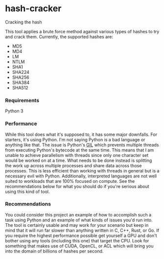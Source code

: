 # hash-cracker
Cracking the hash

This tool applies a brute force method against various types of hashes to try and crack them.
Currently, the supported hashes are:
* MD5
* MD4
* LM
* NTLM
* SHA1
* SHA224
* SHA256
* SHA384
* SHA512

### Requirements

Python 3

### Performance

While this tool does what it's supposed to, it has some major downfalls.
For starters, it's using Python. I'm not saying Python is a bad language or anything like that.
The issue is Python's [GIL](https://wiki.python.org/moin/GlobalInterpreterLock) which prevents multiple threads from executing Python's bytecode at the same time.
This means that I am unable to achieve parallelism with threads since only one character set would be worked on at a time.
What needs to be done instead is splitting the work up across multiple processes and share data across those processes.
This is less efficient than working with threads in general but is a necessary evil with Python.
Additionally, interpreted languages are not well suited to workloads that are 100% focused on compute.
See the recommendations below for what you should do if you're serious about using this kind of tool.


### Recommendations

You could consider this project an example of how to accomplish such a task using Python and an example of what kinds of issues you'd run into.
The tool is certainly usable and may work for your scenario but keep in mind that it will run far slower than anything written in C, C++, Rust, or Go.
If you require the highest performance possible get yourself a GPU and don't bother using any tools (including this one) that target the CPU.
Look for something that makes use of CUDA, OpenCL, or ACL which will bring you into the domain of billions of hashes per second.
